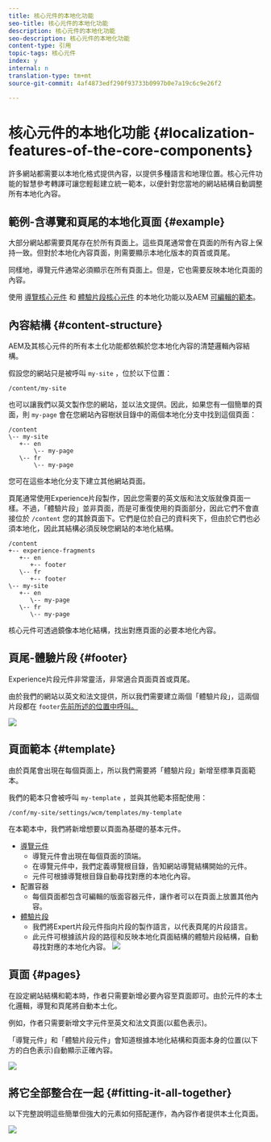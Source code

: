 ```yaml
---
title: 核心元件的本地化功能
seo-title: 核心元件的本地化功能
description: 核心元件的本地化功能
seo-description: 核心元件的本地化功能
content-type: 引用
topic-tags: 核心元件
index: y
internal: n
translation-type: tm+mt
source-git-commit: 4af4873edf290f93733b0997b0e7a19c6c9e26f2

---
```



# 核心元件的本地化功能 {#localization-features-of-the-core-components}

許多網站都需要以本地化格式提供內容，以提供多種語言和地理位置。核心元件功能的智慧參考轉譯可讓您輕鬆建立統一範本，以便針對您當地的網站結構自動調整所有本地化內容。

## 範例-含導覽和頁尾的本地化頁面 {#example}

大部分網站都需要頁尾存在於所有頁面上。這些頁尾通常會在頁面的所有內容上保持一致。但對於本地化內容頁面，則需要顯示本地化版本的頁首或頁尾。

同樣地，導覽元件通常必須顯示在所有頁面上。但是，它也需要反映本地化頁面的內容。

使用 [導覽核心元件](navigation.md) 和 [體驗片段核心元件](experience-fragment.md) 的本地化功能以及AEM [可編輯的範本](https://docs.adobe.com/content/help/en/experience-manager-64/authoring/siteandpage/templates.html)。

## 內容結構 {#content-structure}

AEM及其核心元件的所有本土化功能都依賴於您本地化內容的清楚邏輯內容結構。

假設您的網站只是被呼叫 `my-site` ，位於以下位置：

```
/content/my-site
```

也可以讓我們以英文製作您的網站，並以法文提供。因此，如果您有一個簡單的頁面，則 `my-page` 會在您網站內容樹狀目錄中的兩個本地化分支中找到這個頁面：

```
/content
\-- my-site
   +-- en
       \-- my-page
   \-- fr
       \-- my-page
```

您可在這些本地化分支下建立其他網站頁面。

頁尾通常使用Experience片段製作，因此您需要的英文版和法文版就像頁面一樣。不過，「體驗片段」並非頁面，而是可重復使用的頁面部分，因此它們不會直接位於 `/content` 您的其餘頁面下。它們是位於自己的資料夾下，但由於它們也必須本地化，因此其結構必須反映您網站的本地化結構。

```
/content
+-- experience-fragments
   +-- en
      +-- footer
   \-- fr
      +-- footer
\-- my-site
   +-- en
      \-- my-page
   \-- fr
      \-- my-page
```

核心元件可透過鏡像本地化結構，找出對應頁面的必要本地化內容。

## 頁尾-體驗片段 {#footer}

Experience片段元件非常靈活，非常適合頁面頁首或頁尾。

由於我們的網站以英文和法文提供，所以我們需要建立兩個「體驗片段」，這兩個片段都在 `footer`[先前所述的位置中呼叫。](#content-structure)

![](assets/screen-shot-2019-09-09-11.08.28.png)

## 頁面範本 {#template}

由於頁尾會出現在每個頁面上，所以我們需要將「體驗片段」新增至標準頁面範本。

我們的範本只會被呼叫 `my-template` ，並與其他範本搭配使用：

```
/conf/my-site/settings/wcm/templates/my-template
```

在本範本中，我們將新增想要以頁面為基礎的基本元件。

* [導覽元件](navigation.md)
   * 導覽元件會出現在每個頁面的頂端。
   * 在導覽元件中，我們定義導覽根目錄，告知網站導覽結構開始的元件。
   * 元件可根據導覽根目錄自動尋找對應的本地化內容。
* 配置容器
   * 每個頁面都包含可編輯的版面容器元件，讓作者可以在頁面上放置其他內容。
* [體驗片段](experience-fragment.md)
   * 我們將Expert片段元件指向片段的製作語言，以代表頁尾的片段語言。
   * 此元件可根據該片段的路徑和反映本地化頁面結構的體驗片段結構，自動尋找對應的本地化內容。
   ![](assets/screen-shot-2019-09-09-11.20.10.png)

## 頁面 {#pages}

在設定網站結構和範本時，作者只需要新增必要內容至頁面即可。由於元件的本土化邏輯，導覽和頁尾將自動本土化。

例如，作者只需要新增文字元件至英文和法文頁面(以藍色表示)。

「導覽元件」和「體驗片段元件」會知道根據本地化結構和頁面本身的位置(以下方的白色表示)自動顯示正確內容。

![](assets/screen-shot-2019-09-09-11.22.14.png)

## 將它全部整合在一起 {#fitting-it-all-together}

以下完整說明這些簡單但強大的元素如何搭配運作，為內容作者提供本土化頁面。

![](assets/screen-shot-2019-09-09-11.27.58.png)
